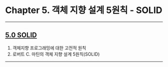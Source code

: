 
# Chapter 5. 객체 지향 설계 5원칙 - SOLID

---

## <a href="5.0 SOLID.md" target="_blank">5.0 SOLID</a>
1) 객체지향 프로그래밍에 대한 고전적 원칙
2) 로버트 C. 마틴의 객체 지향 설계 5원칙(SOLID)

---

